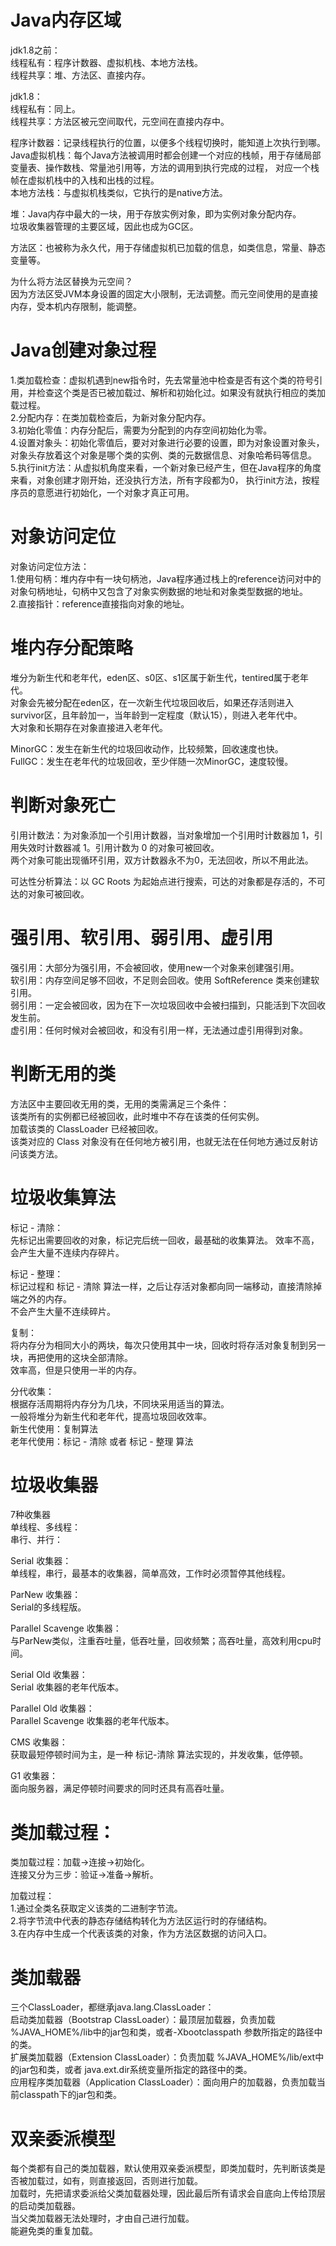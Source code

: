 # Java内存区域
jdk1.8之前：  
线程私有：程序计数器、虚拟机栈、本地方法栈。  
线程共享：堆、方法区、直接内存。  

jdk1.8：  
线程私有：同上。  
线程共享：方法区被元空间取代，元空间在直接内存中。  

程序计数器：记录线程执行的位置，以便多个线程切换时，能知道上次执行到哪。  
Java虚拟机栈：每个Java方法被调用时都会创建一个对应的栈帧，用于存储局部变量表、操作数栈、常量池引用等，方法的调用到执行完成的过程，
对应一个栈帧在虚拟机栈中的入栈和出栈的过程。  
本地方法栈：与虚拟机栈类似，它执行的是native方法。  

堆：Java内存中最大的一块，用于存放实例对象，即为实例对象分配内存。  
垃圾收集器管理的主要区域，因此也成为GC区。  

方法区：也被称为永久代，用于存储虚拟机已加载的信息，如类信息，常量、静态变量等。  

为什么将方法区替换为元空间？  
因为方法区受JVM本身设置的固定大小限制，无法调整。而元空间使用的是直接内存，受本机内存限制，能调整。  

# Java创建对象过程
1.类加载检查：虚拟机遇到new指令时，先去常量池中检查是否有这个类的符号引用，并检查这个类是否已被加载过、解析和初始化过。如果没有就执行相应的类加载过程。  
2.分配内存：在类加载检查后，为新对象分配内存。  
3.初始化零值：内存分配后，需要为分配到的内存空间初始化为零。  
4.设置对象头：初始化零值后，要对对象进行必要的设置，即为对象设置对象头，对象头存放着这个对象是哪个类的实例、类的元数据信息、对象哈希码等信息。  
5.执行init方法：从虚拟机角度来看，一个新对象已经产生，但在Java程序的角度来看，对象创建才刚开始，还没执行<init>方法，所有字段都为0，
  执行init方法，按程序员的意愿进行初始化，一个对象才真正可用。  
  
# 对象访问定位
对象访问定位方法：  
1.使用句柄：堆内存中有一块句柄池，Java程序通过栈上的reference访问对中的对象句柄地址，句柄中又包含了对象实例数据的地址和对象类型数据的地址。  
2.直接指针：reference直接指向对象的地址。  

# 堆内存分配策略
堆分为新生代和老年代，eden区、s0区、s1区属于新生代，tentired属于老年代。  
对象会先被分配在eden区，在一次新生代垃圾回收后，如果还存活则进入survivor区，且年龄加一，当年龄到一定程度（默认15），则进入老年代中。  
大对象和长期存在对象直接进入老年代。  

MinorGC：发生在新生代的垃圾回收动作，比较频繁，回收速度也快。  
FullGC：发生在老年代的垃圾回收，至少伴随一次MinorGC，速度较慢。  

# 判断对象死亡
引用计数法：为对象添加一个引用计数器，当对象增加一个引用时计数器加 1，引用失效时计数器减 1。引用计数为 0 的对象可被回收。  
两个对象可能出现循环引用，双方计数器永不为0，无法回收，所以不用此法。  

可达性分析算法：以 GC Roots 为起始点进行搜索，可达的对象都是存活的，不可达的对象可被回收。  

# 强引用、软引用、弱引用、虚引用
强引用：大部分为强引用，不会被回收，使用new一个对象来创建强引用。  
软引用：内存空间足够不回收，不足则会回收。使用 SoftReference 类来创建软引用。  
弱引用：一定会被回收，因为在下一次垃圾回收中会被扫描到，只能活到下次回收发生前。  
虚引用：任何时候对会被回收，和没有引用一样，无法通过虚引用得到对象。  

# 判断无用的类
方法区中主要回收无用的类，无用的类需满足三个条件：  
该类所有的实例都已经被回收，此时堆中不存在该类的任何实例。  
加载该类的 ClassLoader 已经被回收。  
该类对应的 Class 对象没有在任何地方被引用，也就无法在任何地方通过反射访问该类方法。  

# 垃圾收集算法
标记 - 清除：  
先标记出需要回收的对象，标记完后统一回收，最基础的收集算法。 
效率不高，会产生大量不连续内存碎片。  

标记 - 整理：  
标记过程和 标记 - 清除 算法一样，之后让存活对象都向同一端移动，直接清除掉端之外的内存。  
不会产生大量不连续碎片。  

复制：  
将内存分为相同大小的两块，每次只使用其中一块，回收时将存活对象复制到另一块，再把使用的这块全部清除。  
效率高，但是只使用一半的内存。  

分代收集：  
根据存活周期将内存分为几块，不同块采用适当的算法。  
一般将堆分为新生代和老年代，提高垃圾回收效率。  
新生代使用：复制算法  
老年代使用：标记 - 清除 或者 标记 - 整理 算法  

# 垃圾收集器
7种收集器  
单线程、多线程：  
串行、并行：

Serial 收集器：  
单线程，串行，最基本的收集器，简单高效，工作时必须暂停其他线程。  

ParNew 收集器：  
Serial的多线程版。  

Parallel Scavenge 收集器：  
与ParNew类似，注重吞吐量，低吞吐量，回收频繁；高吞吐量，高效利用cpu时间。  

Serial Old 收集器：  
Serial 收集器的老年代版本。  

Parallel Old 收集器：  
Parallel Scavenge 收集器的老年代版本。  

CMS 收集器：  
获取最短停顿时间为主，是一种 标记-清除 算法实现的，并发收集，低停顿。  

G1 收集器：  
面向服务器，满足停顿时间要求的同时还具有高吞吐量。  

# 类加载过程：
类加载过程：加载->连接->初始化。  
连接又分为三步：验证->准备->解析。  

加载过程：  
1.通过全类名获取定义该类的二进制字节流。  
2.将字节流中代表的静态存储结构转化为方法区运行时的存储结构。  
3.在内存中生成一个代表该类的对象，作为方法区数据的访问入口。  

# 类加载器
三个ClassLoader，都继承java.lang.ClassLoader：  
启动类加载器（Bootstrap ClassLoader）：最顶层加载器，负责加载 %JAVA_HOME%/lib中的jar包和类，或者-Xbootclasspath 参数所指定的路径中的类。  
扩展类加载器（Extension ClassLoader）：负责加载 %JAVA_HOME%/lib/ext中的jar包和类，或者 java.ext.dir系统变量所指定的路径中的类。  
应用程序类加载器（Application ClassLoader）：面向用户的加载器，负责加载当前classpath下的jar包和类。  

# 双亲委派模型
每个类都有自己的类加载器，默认使用双亲委派模型，即类加载时，先判断该类是否被加载过，如有，则直接返回，否则进行加载。  
加载时，先把请求委派给父类加载器处理，因此最后所有请求会自底向上传给顶层的启动类加载器。  
当父类加载器无法处理时，才由自己进行加载。  
能避免类的重复加载。  

